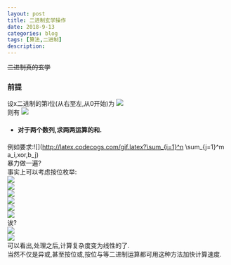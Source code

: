 ```yaml
---
layout: post
title: 二进制玄学操作
date: 2018-9-13
categories: blog
tags: [算法,二进制]
description: 
---
```


~~二进制真的玄学~~

### 前提
设x二进制的第i位(从右至左,从0开始)为
<img src="http://latex.codecogs.com/gif.latex?x_{(i)}" />  
则有
<img src="http://latex.codecogs.com/gif.latex?x=\sum_kx_{(k)}*2^k" />  

- #### 对于两个数列,求两两运算的和.  
例如要求:![](http://latex.codecogs.com/gif.latex?\sum_{i=1}^n \sum_{j=1}^m a_i\,xor\,b_j)  
暴力做一遍?  
事实上可以考虑按位枚举:  
<img src="http://latex.codecogs.com/gif.latex?\sum_{i=1}^n \sum_{j=1}^m a_i\,xor\,b_j" />  
<img src="http://latex.codecogs.com/gif.latex?=\;\sum_k \sum_{i=1}^n \sum_{j=1}^m a_{i(k)}\,xor\,b_{j(k)}*2^k" />  
<img src="http://latex.codecogs.com/gif.latex?=\;\sum_k 2^k\sum_{i=1}^n \sum_{j=1}^m a_{i(k)}\,xor\,b_{j(k)}" />  
<img src="http://latex.codecogs.com/gif.latex?=\;\sum_k 2^k\sum_{i=1}^n \sum_{j=1}^m a_{i(k)}?1-b_{j(k)}:b_{j(k)}" />  
<img src="http://latex.codecogs.com/gif.latex?=\;\sum_k 2^k\sum_{i=1}^n a_{i(k)}?(m-\sum_{j=1}^m b_{j(k)}):(\sum_{j=1}^m b_{j(k)})" />  
<img src="http://latex.codecogs.com/gif.latex?=\;\sum_k 2^k((\sum_{i=1}^n a_{i(k)})(m-\sum_{j=1}^m b_{j(k)})+(n-\sum_{i=1}^n a_{i(k)})(\sum_{j=1}^m b_{j(k)}))" />  
诶?  
<img src="http://latex.codecogs.com/gif.latex?IF\;A_k=\sum_{i=1}^n a_{i(k)}\;and\;B_k=\sum_{j=1}^m b_{j(k)}" />  
<img src="http://latex.codecogs.com/gif.latex?THEN\;\sum_{i=1}^n \sum_{j=1}^m a_i\,xor\,b_j\;=\;\sum_k 2^k*(A_k*(m-B_k)+(n-A_k)*B_k)" />  
可以看出,处理之后,计算复杂度变为线性的了.  
当然不仅是异或,甚至按位或,按位与等二进制运算都可用这种方法加快计算速度.  
